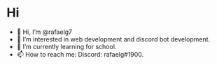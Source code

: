 # Hi

- 👋 Hi, I’m @rafaelg7
- 👀 I’m interested in web development and discord bot development.
- 🌱 I’m currently learning for school.
- 📫 How to reach me: Discord: rafaelg#1900.

<!---
rafaelg7/rafaelg7 is a ✨ special ✨ repository because its `README.md` (this file) appears on your GitHub profile.
You can click the Preview link to take a look at your changes.
--->


